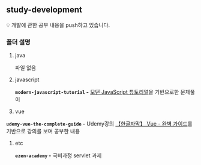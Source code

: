 ## study-development

💡 개발에 관한 공부 내용을 push하고 있습니다.

### 폴더 설명

1. java
    
    파일 없음
    
2. javascript
    
    **`modern-javascript-tutorial` -** [모던 JavaScript 튜토리얼](https://ko.javascript.info/)을 기반으로한 문제풀이
    

 3. vue

**`udemy-vue-the-complete-guide` -** Udemy강의 [【한글자막】 Vue - 완벽 가이드](https://www.udemy.com/course/vue-router-composition-api/)를 기반으로 강의를 보며 공부한 내용

1. etc
    
    **`ezen-academy` -** 국비과정 servlet 과제